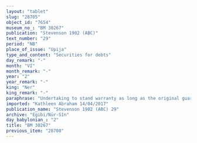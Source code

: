 ```yaml
---
layout: "tablet"
slug: "28705"
object_id: "7654"
museum_no_: "BM 30267"
publication: "Stevenson 1902 (ABC)"
text_number: "29"
period: "NB"
place_of_issue: "Upija"
type_and_content: "Securities for debts"
day_remark: "-"
month: "VI"
month_remark: "-"
year: "2"
year_remark: "-"
king: "Ner"
king_remark: "-"
paraphrase: "Undertaking to stand warranty as long as the original guarantor is abroad.<br /> <strong>A</strong> stands warranty for her husband <strong>B</strong> as long as his brother <strong>C</strong> has not yet returned from the other side (<em>ahulla</em>) of the river. When he returns, she will bring him to PN (name broken off) and hand him over to him (<em>abāku &ndash; nadānu</em>). Names of 2 witnesses: &Scaron;alammānu/Baltumu, a royal merchant (<em>tamkar &scaron;arri</em>), and Bēl-ēṭir/Nergal-abu-uṣur; and the scribe: Nab&ucirc;-zēru-iddin/I&scaron;&scaron;ar-iddin. The text may belong to the Egibi archive. There is an Aramaic epigraph: <em>pnbṭm</em> פנבטם<br /> &nbsp;<br /> <strong><sup>f</sup></strong><strong>A</strong> = <sup>f</sup>Burā&scaron;u (without affiliation); <strong>B </strong>= Ilī-qan&ucirc;a (without affiliation); <strong>C</strong>= Pān-Nab&ucirc;-ṭēmu, brother of <strong>B</strong>"
imported: "Kathleen Abraham 14/04/2017"
publication_name: "Stevenson 1902 (ABC) 29"
archive: "Egibi/Nūr-Sîn"
day_babylonian_: "2"
title: "BM 30267"
previous_item: "28708"
---
```

